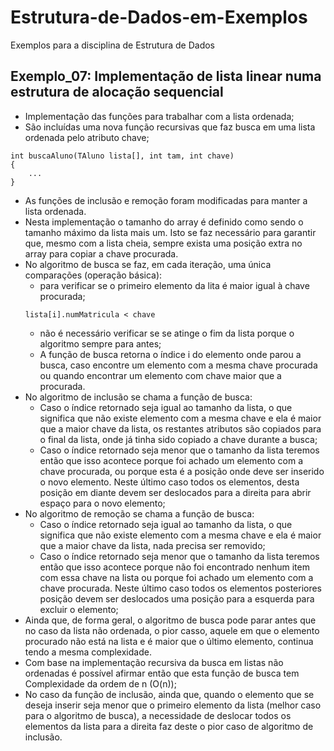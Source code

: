 # Estrutura-de-Dados-em-Exemplos
Exemplos para a disciplina de Estrutura de Dados

## Exemplo_07: Implementação de lista linear numa estrutura de alocação sequencial
* Implementação das funções para trabalhar com a lista ordenada; 
* São incluídas uma nova função recursivas que faz busca em uma lista ordenada pelo atributo chave;
```
int buscaAluno(TAluno lista[], int tam, int chave)
{
    ...
}
```
* As funções de inclusão e remoção foram modificadas para manter a lista ordenada.
* Nesta implementação o tamanho do array é definido como sendo o tamanho máximo da lista mais um. Isto se faz necessário para garantir que, mesmo com a lista cheia, sempre exista uma posição extra no array para copiar a chave procurada. 
* No algoritmo de busca se faz, em cada iteração, uma única comparações (operação básica):
    * para verificar se o primeiro elemento da lita é maior igual à chave procurada;
    ```
    lista[i].numMatricula < chave
    ``` 
    * não é necessário verificar se se atinge o fim da lista porque o algoritmo sempre para antes;
    * A função de busca retorna o índice i do elemento onde parou a busca, caso encontre um elemento com a mesma chave procurada ou quando encontrar um elemento com chave maior que a procurada.
* No algoritmo de inclusão se chama a função de busca: 
    * Caso o índice retornado seja igual ao tamanho da lista, o que significa que não existe elemento com a mesma chave e ela é maior que a maior chave da lista, os restantes atributos são copiados para o final da lista, onde já tinha sido copiado a chave durante a busca;
    * Caso o índice retornado seja menor que o tamanho da lista teremos então que isso acontece porque foi achado um elemento com a chave procurada, ou porque esta é a posição onde deve ser inserido o novo elemento. Neste último caso todos os elementos, desta posição em diante devem ser deslocados para a direita para abrir espaço para o novo elemento;
* No algoritmo de remoção se chama a função de busca: 
    * Caso o índice retornado seja igual ao tamanho da lista, o que significa que não existe elemento com a mesma chave e ela é maior que a maior chave da lista, nada precisa ser removido;
    * Caso o índice retornado seja menor que o tamanho da lista teremos então que isso acontece porque não foi encontrado nenhum item com essa chave na lista ou porque foi achado um elemento com a chave procurada. Neste último caso todos os elementos posteriores posição devem ser deslocados uma posição para a esquerda para excluir o elemento;  
* Ainda que, de forma geral, o algoritmo de busca pode parar antes que no caso da lista não ordenada, o pior casso, aquele em que o elemento procurado não está na lista e é maior que o último elemento, continua tendo a mesma complexidade.
* Com base na implementação recursiva da busca em listas não ordenadas é possível afirmar então que esta função de busca tem Complexidade da ordem de n (O(n));
* No caso da função de inclusão, ainda que, quando o elemento que se deseja inserir seja menor que o primeiro elemento da lista (melhor caso para o algoritmo de busca), a necessidade de deslocar todos os elementos da lista para a direita faz deste o pior caso de algoritmo de inclusão. 
 